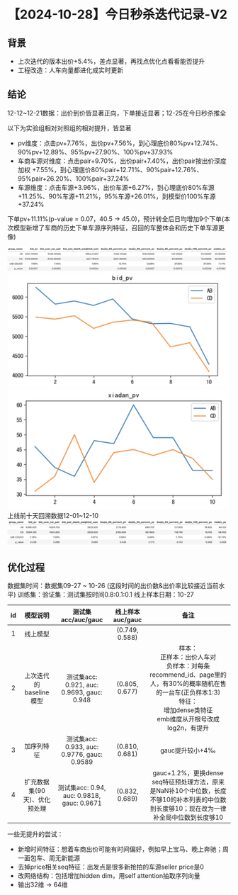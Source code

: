 # 【2024-10-28】今日秒杀迭代记录-V2
## 背景
- 上次迭代的版本出价+5.4%，差点显著，再找点优化点看看能否提升
- 工程改造：人车向量都进化成实时更新

## 结论
12-12~12-21数据：出价到价皆显著正向，下单接近显著；12-25在今日秒杀推全

以下为实验组相对对照组的相对提升，皆显著
- pv维度：点击pv+7.76%，出价pv+7.56%，到心理底价80%pv+12.74%、90%pv+12.89%、95%pv+27.90%、100%pv+37.93%
- 车商车源对维度：点击pair+9.70%，出价pair+7.40%，出价pair按出价深度加权 +7.55%，到心理底价80%pair+12.71%、90%pair+12.76%、95%pair+26.20%、100%pair+37.24%
- 车源维度：点击车源+3.96%，出价车源+6.27%，到心理底价80%车源+11.25%、90%车源+11.21%，95%车源+26.01%，到模型价100%车源+37.24%

下单pv+11.11%(p-value = 0.07，40.5 -> 45.0)，预计转全后日均增加9个下单(本次模型新增了车商的历史下单车源序列特征，召回的车整体会和历史下单车源更像)

<img src="./pic/res.png" alt="指标" width="500" />
<img src="./pic/bid curve.png" alt="出价曲线" width="500" />
<img src="./pic/xiadan curve.png" alt="下单曲线" width="500" />
上线前十天回溯数据12-01~12-10
<img src="./pic/retrace.png" alt="回溯指标" width="500" />

## 优化过程
数据集时间：数据集09-27 ~ 10-26 (这段时间的出价数&出价率比较接近当前水平)
训练集：验证集：测试集按时间0.8:0.1:0.1
线上样本日期：10-27

| id  | 模型说明 | 测试集acc/auc/gauc|	线上样本auc/gauc |	备注   |
|:---:|:---:|:---:|:---:|:---:|
| 1 | 线上模型 | | (0.749, 0.588)| |
| 2|  上次迭代的baseline模型  | 测试集acc: 0.921, auc: 0.9693, gauc: 0.948 | (0.805, 0.677)|样本：<br> 正样本：出价人车对<br> 负样本：对每条recommend_id、page里的人，有30%的概率随机在售的一台车(正负样本1:3)<br>特征：<br> 增加dense类特征<br> emb维度从开根号改成log2n，有提升|
| 3 | 加序列特征 | 测试集acc: 0.933, auc: 0.9776, gauc: 0.9589 | (0.810, 0.681)|gauc提升较小+4‰|
| 4 | 扩充数据集(90天)、优化预处理 | 测试集acc: 0.94, auc: 0.9818, gauc: 0.9671 | (0.832, 0.689)|gauc+1.2%，更换dense seq特征预处理方法，原来是NaN补10个中位数，长度不够10的补本列表的中位数到长度够10；现在改为一律补全局中位数到长度够10|

一些无提升的尝试：
- 新增时间特征：想着车商出价可能有时间偏好，例如早上宝马、晚上奔驰；周一面包车、周无新能源
- 去掉price相关seq特征：出发点是很多新抢拍的车源seller price是0
- 改网络结构：包括增加hidden dim，用self attention抽取序列向量
- 输出32维 -> 64维

